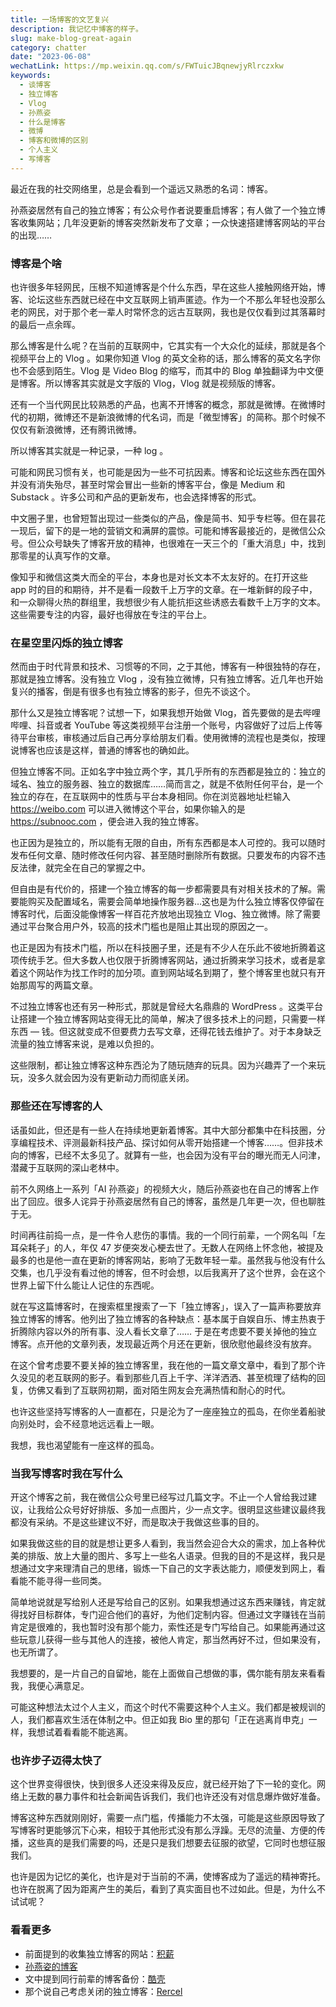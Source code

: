 ```yaml
---
title: 一场博客的文艺复兴
description: 我记忆中博客的样子。
slug: make-blog-great-again
category: chatter
date: "2023-06-08"
wechatLink: https://mp.weixin.qq.com/s/FWTuicJBqnewjyRlrczxkw
keywords:
  - 谈博客
  - 独立博客
  - Vlog
  - 孙燕姿
  - 什么是博客
  - 微博
  - 博客和微博的区别
  - 个人主义
  - 写博客
---
```


最近在我的社交网络里，总是会看到一个遥远又熟悉的名词：博客。

孙燕姿居然有自己的独立博客；有公众号作者说要重启博客；有人做了一个独立博客收集网站；几年没更新的博客突然新发布了文章；一众快速搭建博客网站的平台的出现……

### 博客是个啥

也许很多年轻网民，压根不知道博客是个什么东西，早在这些人接触网络开始，博客、论坛这些东西就已经在中文互联网上销声匿迹。作为一个不那么年轻也没那么老的网民，对于那个老一辈人时常怀念的远古互联网，我也是仅仅看到过其落幕时的最后一点余晖。

那么博客是什么呢？在当前的互联网中，它其实有一个大众化的延续，那就是各个视频平台上的 Vlog 。如果你知道 Vlog 的英文全称的话，那么博客的英文名字你也不会感到陌生。Vlog 是 Video Blog 的缩写，而其中的 Blog 单独翻译为中文便是博客。所以博客其实就是文字版的 Vlog，Vlog 就是视频版的博客。

还有一个当代网民比较熟悉的产品，也离不开博客的概念，那就是微博。在微博时代的初期，微博还不是新浪微博的代名词，而是「微型博客」的简称。那个时候不仅仅有新浪微博，还有腾讯微博。

所以博客其实就是一种记录，一种 log 。

可能和网民习惯有关，也可能是因为一些不可抗因素。博客和论坛这些东西在国外并没有消失殆尽，甚至时常会冒出一些新的博客平台，像是 Medium 和 Substack 。许多公司和产品的更新发布，也会选择博客的形式。

中文圈子里，也曾短暂出现过一些类似的产品，像是简书、知乎专栏等。但在昙花一现后，留下的是一地的营销文和满屏的震惊。可能和博客最接近的，是微信公众号。但公众号缺失了博客开放的精神，也很难在一天三个的「重大消息」中，找到那零星的认真写作的文章。

像知乎和微信这类大而全的平台，本身也是对长文本不太友好的。在打开这些 app 时的目的和期待，并不是看一段数千上万字的文章。在一堆新鲜的段子中，和一众聊得火热的群组里，我想很少有人能抗拒这些诱惑去看数千上万字的文本。这些需要专注的内容，最好也得放在专注的平台上。

### 在星空里闪烁的独立博客

然而由于时代背景和技术、习惯等的不同，之于其他，博客有一种很独特的存在，那就是独立博客。没有独立 Vlog ，没有独立微博，只有独立博客。近几年也开始复兴的播客，倒是有很多也有独立博客的影子，但先不谈这个。

那什么又是独立博客呢？试想一下，如果我想开始做 Vlog，首先要做的是去哔哩哔哩、抖音或者 YouTube 等这类视频平台注册一个账号，内容做好了过后上传等待平台审核，审核通过后自己再分享给朋友们看。使用微博的流程也是类似，按理说博客也应该是这样，普通的博客也的确如此。

但独立博客不同。正如名字中独立两个字，其几乎所有的东西都是独立的：独立的域名、独立的服务器、独立的数据库……简而言之，就是不依附任何平台，是一个独立的存在，在互联网中的性质与平台本身相同。你在浏览器地址栏输入 https://weibo.com 可以进入微博这个平台，如果你输入的是 https://subnooc.com ，便会进入我的独立博客。

也正因为是独立的，所以能有无限的自由，所有东西都是本人可控的。我可以随时发布任何文章、随时修改任何内容、甚至随时删除所有数据。只要发布的内容不违反法律，就完全在自己的掌握之中。

但自由是有代价的，搭建一个独立博客的每一步都需要具有对相关技术的了解。需要能购买及配置域名，需要会简单地操作服务器…这也是为什么独立博客仅停留在博客时代，后面没能像博客一样百花齐放地出现独立 Vlog、独立微博。除了需要通过平台聚合用户外，较高的技术门槛也是阻止其出现的原因之一。

也正是因为有技术门槛，所以在科技圈子里，还是有不少人在乐此不彼地折腾着这项传统手艺。但大多数人也仅限于折腾博客网站，通过折腾来学习技术，或者是拿着这个网站作为找工作时的加分项。直到网站域名到期了，整个博客里也就只有开始那周写的两篇文章。

不过独立博客也还有另一种形式，那就是曾经大名鼎鼎的 WordPress 。这类平台让搭建一个独立博客网站变得无比的简单，解决了很多技术上的问题，只需要一样东西 — 钱。但这就变成不但要费力去写文章，还得花钱去维护了。对于本身缺乏流量的独立博客来说，是难以负担的。

这些限制，都让独立博客这种东西沦为了随玩随弃的玩具。因为兴趣弄了一个来玩玩，没多久就会因为没有更新动力而彻底关闭。

### 那些还在写博客的人

话虽如此，但还是有一些人在持续地更新着博客。其中大部分都集中在科技圈，分享编程技术、评测最新科技产品、探讨如何从零开始搭建一个博客……。但非技术向的博客，已经不太多见了。就算有一些，也会因为没有平台的曝光而无人问津，潜藏于互联网的深山老林中。

前不久网络上一系列「AI 孙燕姿」的视频大火，随后孙燕姿也在自己的博客上作出了回应。很多人诧异于孙燕姿居然有自己的博客，虽然是几年更一次，但也聊胜于无。

时间再往前捣一点，是一件令人悲伤的事情。我的一个同行前辈，一个网名叫「左耳朵耗子」的人，年仅 47 岁便突发心梗去世了。无数人在网络上怀念他，被提及最多的也是他一直在更新的博客网站，影响了无数年轻一辈。虽然我与他没有什么交集，也几乎没有看过他的博客，但不时会想，以后我离开了这个世界，会在这个世界上留下什么能让人记住的东西呢。

就在写这篇博客时，在搜索框里搜索了一下「独立博客」，误入了一篇声称要放弃独立博客的博客。他列出了独立博客的各种缺点：基本属于自娱自乐、博主热衷于折腾除内容以外的所有事、没人看长文章了…… 于是在考虑要不要关掉他的独立博客。点开他的文章列表，发现最近两个月还在更新，很欣慰他最终没有放弃。

在这个曾考虑要不要关掉的独立博客里，我在他的一篇文章文章中，看到了那个许久没见的老互联网的影子。看到那些几百上千字、洋洋洒洒、甚至梳理了结构的回复，仿佛又看到了互联网初期，面对陌生网友会充满热情和耐心的时代。

也许这些坚持写博客的人一直都在，只是沦为了一座座独立的孤岛，在你坐着船驶向别处时，会不经意地远远看上一眼。

我想，我也渴望能有一座这样的孤岛。

### 当我写博客时我在写什么

开这个博客之前，我在微信公众号里已经写过几篇文字。不止一个人曾给我过建议，让我给公众号好好排版、多加一点图片，少一点文字。很明显这些建议最终我都没有采纳。不是这些建议不好，而是取决于我做这些事的目的。

如果我做这些的目的就是想让更多人看到，我当然会迎合大众的需求，加上各种优美的排版、放上大量的图片、多写上一些名人语录。但我的目的不是这样，我只是想通过文字来理清自己的思绪，锻炼一下自己的文字表达能力，顺便发到网上，看看能不能寻得一些同类。

简单地说就是写给别人还是写给自己的区别。如果我想通过这东西来赚钱，肯定就得找好目标群体，专门迎合他们的喜好，为他们定制内容。但通过文字赚钱在当前肯定是很难的，我也暂时没有那个能力，索性还是专门写给自己。如果能再通过这些玩意儿获得一些与其他人的连接，被他人肯定，那当然再好不过，但如果没有，也无所谓了。

我想要的，是一片自己的自留地，能在上面做自己想做的事，偶尔能有朋友来看看我，我便心满意足。

可能这种想法太过个人主义，而这个时代不需要这种个人主义。我们都是被规训的人，我们都喜欢生活在体制之中。但正如我 Bio 里的那句「正在逃离肖申克」一样，我想试着看看能不能逃离。

### 也许步子迈得太快了

这个世界变得很快，快到很多人还没来得及反应，就已经开始了下一轮的变化。网络上无数的暴力事件和社会新闻告诉我们，我们也许还没有对信息爆炸做好准备。

博客这种东西就刚刚好，需要一点门槛，传播能力不太强，可能是这些原因导致了写博客时更能够沉下心来，相较于其他形式没有那么浮躁。无尽的流量、方便的传播，这些真的是我们需要的吗，还是只是我们想要去征服的欲望，它同时也想征服我们。

也许是因为记忆的美化，也许是对于当前的不满，使博客成为了遥远的精神寄托。也许在脱离了因为距离产生的美后，看到了真实面目也不过如此。但是，为什么不试试呢？

### 看看更多

- 前面提到的收集独立博客的网站：[积薪](https://firewood.news)
- [孙燕姿的博客](https://www.makemusic.sg/new-blog/)
- 文中提到同行前辈的博客备份：[酷壳](https://coolshell.org)
- 那个说自己考虑关闭的独立博客：[Rercel](https://rercel.com)
